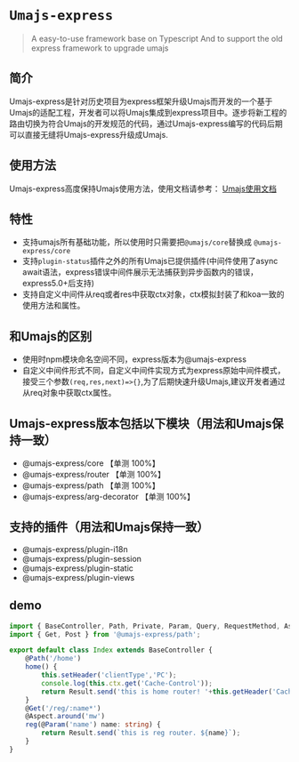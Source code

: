 # `Umajs-express`
> A easy-to-use framework base on Typescript And to support the old express framework to upgrade umajs

## 简介

Umajs-express是针对历史项目为express框架升级Umajs而开发的一个基于Umajs的适配工程，开发者可以将Umajs集成到express项目中。逐步将新工程的路由切换为符合Umajs的开发规范的代码，通过Umajs-express编写的代码后期可以直接无缝将Umajs-express升级成Umajs.

## 使用方法

Umajs-express高度保持Umajs使用方法，使用文档请参考： [Umajs使用文档](https://umajs.github.io)

## 特性
- 支持umajs所有基础功能，所以使用时只需要把`@umajs/core`替换成 `@umajs-express/core`
- 支持`plugin-status`插件之外的所有Umajs已提供插件(中间件使用了async await语法，express错误中间件展示无法捕获到异步函数内的错误，express5.0+后支持)
- 支持自定义中间件从req或者res中获取ctx对象，ctx模拟封装了和koa一致的使用方法和属性。

## 和Umajs的区别
- 使用时npm模块命名空间不同，express版本为@umajs-express
- 自定义中间件形式不同，自定义中间件实现方式为express原始中间件模式，接受三个参数`(req,res,next)=>{}`,为了后期快速升级Umajs,建议开发者通过从req对象中获取ctx属性。

## Umajs-express版本包括以下模块（用法和Umajs保持一致）
- @umajs-express/core 【单测 100%】
- @umajs-express/router 【单测 100%】
- @umajs-express/path 【单测 100%】
- @umajs-express/arg-decorator 【单测 100%】

## 支持的插件（用法和Umajs保持一致）
- @umajs-express/plugin-i18n 
- @umajs-express/plugin-session 
- @umajs-express/plugin-static 
- @umajs-express/plugin-views 



## demo
```ts
import { BaseController, Path, Private, Param, Query, RequestMethod, Aspect, Service, Result } from '@umajs-express/core';
import { Get, Post } from '@umajs-express/path';

export default class Index extends BaseController {
    @Path('/home')
    home() {
        this.setHeader('clientType','PC');
        console.log(this.ctx.get('Cache-Control'));
        return Result.send('this is home router! '+this.getHeader('Cache-Control'));
    }
    @Get('/reg/:name*')
    @Aspect.around('mw')
    reg(@Param('name') name: string) {
        return Result.send(`this is reg router. ${name}`);
    }
}
```
